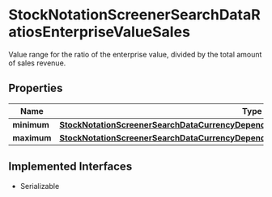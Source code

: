 

# StockNotationScreenerSearchDataRatiosEnterpriseValueSales

Value range for the ratio of the enterprise value, divided by the total amount of sales revenue.

## Properties

Name | Type | Description | Notes
------------ | ------------- | ------------- | -------------
**minimum** | [**StockNotationScreenerSearchDataCurrencyDependentKeyFiguresMarketCapitalizationMinimum**](StockNotationScreenerSearchDataCurrencyDependentKeyFiguresMarketCapitalizationMinimum.md) |  |  [optional]
**maximum** | [**StockNotationScreenerSearchDataCurrencyDependentKeyFiguresMarketCapitalizationMaximum**](StockNotationScreenerSearchDataCurrencyDependentKeyFiguresMarketCapitalizationMaximum.md) |  |  [optional]


## Implemented Interfaces

* Serializable


